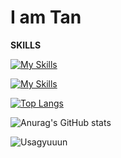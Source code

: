 # I am Tan

**SKILLS**

[![My Skills](https://skillicons.dev/icons?i=c,cpp,java,github,git,vscode&theme=light)](https://skillicons.dev)

[![My Skills](https://skillicons.dev/icons?i=html,css,js,ps&theme=light)](https://skillicons.dev)

[![Top Langs](https://github-readme-stats.vercel.app/api/top-langs/?username=tranhatan2412&layout=compact&theme=light)](https://github.com/anuraghazra/github-readme-stats)

![Anurag's GitHub stats](https://github-readme-stats.vercel.app/api?username=tranhatan2412&show_icons=true&theme=light)

![Usagyuuun](https://github.com/user-attachments/assets/3dfcbd59-851c-4392-ba68-f21a294b9ecd)
